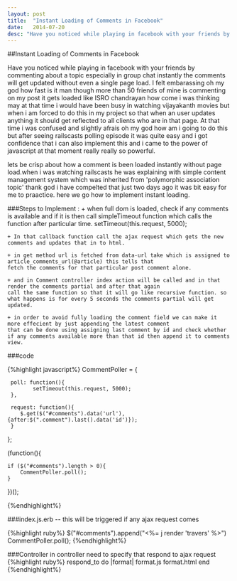 ```yaml
---
layout: post
title:  "Instant Loading of Comments in Facebook"
date:   2014-07-20 
desc: "Have you noticed while playing in facebook with your friends by commenting about a topic especially in group chat instantly the comments will get updated without even a single page load. I felt embarassing oh my god how fast is it man though more than 50 friends of mine is commenting on my post it gets loaded like ISRO chandrayan how come i was thinking may at that time i would have been busy in watching vijayakanth movies"
---
```


##Instant Loading of Comments in Facebook

Have you noticed while playing in facebook with your friends by commenting about a topic especially in group chat instantly the comments will get updated without even a single page load. I felt embarassing oh my god how fast is it man though more than 50 friends of mine is commenting on my post it gets loaded like ISRO chandrayan how come i was thinking may at that time i would have been busy in watching vijayakanth movies but when i am forced to do this in my project so that when an user updates anything it should get reflected to all clients who are in that page. At that time i was confused and slightly afrais oh my god how am i going to do this but after seeing railscasts polling episode it was quite easy and i got confidence that i can also implement this and i came to the power of javascript at that moment really really so powerful.

lets be crisp about how a comment is been loaded instantly without page load.when i was watching railscasts he was explaining with simple content management system which was inherited from 'polymorphic association topic' thank god i have compelted that just two days ago it was bit easy for me to praactice. here we go how to implement instant loading.

###Steps to Implement :
    + when full dom is loaded, check if any comments is available and if it is then call simpleTimeout function which calls
    the function after particular time. 
    setTimeout(this.request, 5000);
    
    + In that callback function call the ajax request which gets the new comments and updates that in to html.
    
    + in get method url is fetched from data-url take which is assigned to article_comments_url(@article) this tells that 
    fetch the comments for that particular post comment alone.
    
    + and in Comment controller index action will be called and in that render the comments partial and after that again 
    call the same function so that it will go like recursive function. so what happens is for every 5 seconds the comments partial will get updated.
    
    + in order to avoid fully loading the comment field we can make it more effecient by just appending the latest comment
    that can be done using assigning last comment by id and check whether if any comments available more than that id then append it to comments view.
    
###code

{%highlight javascript%}
CommentPoller = {
    
	 poll: function(){
	 		setTimeout(this.request, 5000);
	 },

	 request: function(){
	 	$.get($("#comments").data('url'), {after:$(".comment").last().data('id')});
	 }
};

(function(){

	if ($("#comments").length > 0){
		CommentPoller.poll();
	}
})();


{%endhighlight%}

###index.js.erb -- this will be triggered if any ajax request comes

{%highlight ruby%}
$("#comments").append("<%= j render 'travers' %>")
CommentPoller.poll();
{%endhighlight%}

###Controller 
in controller need to specify that respond to ajax request
{%highlight ruby%}
  respond_to do |format|
      format.js
      format.html
    end
{%endhighlight%}
